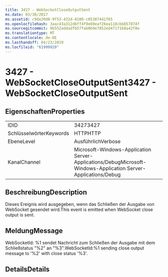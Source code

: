 ```yaml
---
title: 3427 - WebSocketCloseOutputSent
ms.date: 03/30/2017
ms.assetid: c9de20d8-9f53-432d-8100-c05387441f65
ms.openlocfilehash: 3aac43a312d6ff4f9e69eaf26ea118cbb857874f
ms.sourcegitcommit: 9b552addadfb57fab0b9e7852ed4f1f1b8a42f8e
ms.translationtype: MT
ms.contentlocale: de-DE
ms.lasthandoff: 04/23/2019
ms.locfileid: "61999920"
---
```

# <a name="3427---websocketcloseoutputsent"></a><span data-ttu-id="aee1a-102">3427 - WebSocketCloseOutputSent</span><span class="sxs-lookup"><span data-stu-id="aee1a-102">3427 - WebSocketCloseOutputSent</span></span>
## <a name="properties"></a><span data-ttu-id="aee1a-103">Eigenschaften</span><span class="sxs-lookup"><span data-stu-id="aee1a-103">Properties</span></span>  
  
|||  
|-|-|  
|<span data-ttu-id="aee1a-104">ID</span><span class="sxs-lookup"><span data-stu-id="aee1a-104">ID</span></span>|<span data-ttu-id="aee1a-105">3427</span><span class="sxs-lookup"><span data-stu-id="aee1a-105">3427</span></span>|  
|<span data-ttu-id="aee1a-106">Schlüsselwörter</span><span class="sxs-lookup"><span data-stu-id="aee1a-106">Keywords</span></span>|<span data-ttu-id="aee1a-107">HTTP</span><span class="sxs-lookup"><span data-stu-id="aee1a-107">HTTP</span></span>|  
|<span data-ttu-id="aee1a-108">Ebene</span><span class="sxs-lookup"><span data-stu-id="aee1a-108">Level</span></span>|<span data-ttu-id="aee1a-109">Ausführlich</span><span class="sxs-lookup"><span data-stu-id="aee1a-109">Verbose</span></span>|  
|<span data-ttu-id="aee1a-110">Kanal</span><span class="sxs-lookup"><span data-stu-id="aee1a-110">Channel</span></span>|<span data-ttu-id="aee1a-111">Microsoft-Windows-Application Server-Applications/Debug</span><span class="sxs-lookup"><span data-stu-id="aee1a-111">Microsoft-Windows-Application Server-Applications/Debug</span></span>|  
  
## <a name="description"></a><span data-ttu-id="aee1a-112">Beschreibung</span><span class="sxs-lookup"><span data-stu-id="aee1a-112">Description</span></span>  
 <span data-ttu-id="aee1a-113">Dieses Ereignis wird ausgegeben, wenn das Schließen der Ausgabe von WebSocket gesendet wird.</span><span class="sxs-lookup"><span data-stu-id="aee1a-113">This event is emitted when WebSocket close output is sent.</span></span>  
  
## <a name="message"></a><span data-ttu-id="aee1a-114">Meldung</span><span class="sxs-lookup"><span data-stu-id="aee1a-114">Message</span></span>  
 <span data-ttu-id="aee1a-115">WebSocketId: %1 sendet Nachricht zum Schließen der Ausgabe mit dem Schließstatus "%2" an "%3".</span><span class="sxs-lookup"><span data-stu-id="aee1a-115">WebSocketId:%1 sending close output message to '%2' with close status '%3'.</span></span>  
  
## <a name="details"></a><span data-ttu-id="aee1a-116">Details</span><span class="sxs-lookup"><span data-stu-id="aee1a-116">Details</span></span>
